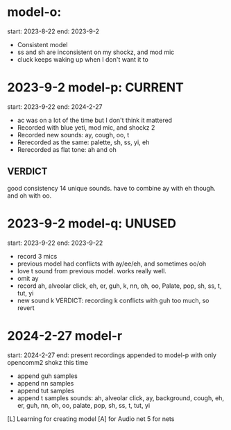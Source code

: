 # model-o:
start: 2023-8-22
end: 2023-9-2
- Consistent model
- ss and sh are inconsistent on my shockz, and mod mic
- cluck keeps waking up when I don't want it to

# 2023-9-2 model-p: CURRENT
start: 2023-9-22
end: 2024-2-27
- ac was on a lot of the time but I don't think it mattered
- Recorded with blue yeti, mod mic, and shockz 2
- Recorded new sounds: ay, cough, oo, t
- Rerecorded as the same: palette, sh, ss, yi, eh
- Rerecorded as flat tone: ah and oh
## VERDICT
good consistency 14 unique sounds.
have to combine ay with eh though. and oh with oo.

# 2023-9-2 model-q: UNUSED
start: 2023-9-22
end: 2023-9-22
- record 3 mics
- previous model had conflicts with ay/ee/eh, and sometimes oo/oh
- love t sound from previous model. works really well.
- omit ay
- record ah, alveolar click, eh, er, guh, k, nn, oh, oo, Palate, pop, sh, ss, t, tut, yi
- new sound k
VERDICT: recording k conflicts with guh too much, so revert

# 2024-2-27 model-r
start: 2024-2-27
end: present
recordings appended to model-p with only opencomm2 shokz this time
- append guh samples
- append nn samples
- append tut samples
- append t samples
sounds: ah, alveolar click, ay, background, cough, eh, er, guh, nn, oh, oo, palate, pop, sh, ss, t, tut, yi

[L] Learning for creating model
[A] for Audio net
5 for nets